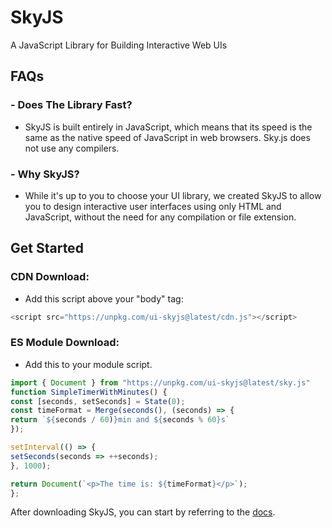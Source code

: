# SkyJS
A JavaScript Library for Building Interactive Web UIs

## FAQs

### - Does The Library Fast?
- SkyJS is built entirely in JavaScript, which means that its speed is the same as the native speed of JavaScript in web browsers. Sky.js does not use any compilers.

### - Why SkyJS?
- While it's up to you to choose your UI library, we created SkyJS to allow you to design interactive user interfaces using only HTML and JavaScript, without the need for any compilation or file extension.

## Get Started

### CDN Download:
- Add this script above your "body" tag:
```js
<script src="https://unpkg.com/ui-skyjs@latest/cdn.js"></script>
```

### ES Module Download:
- Add this to your module script.
```js
import { Document } from "https://unpkg.com/ui-skyjs@latest/sky.js"
function SimpleTimerWithMinutes() {
const [seconds, setSeconds] = State(0);
const timeFormat = Merge(seconds(), (seconds) => {
return `${seconds / 60)}min and ${seconds % 60}s`
});

setInterval(() => {
setSeconds(seconds => ++seconds);
}, 1000);

return Document(`<p>The time is: ${timeFormat}</p>`);
};
```

After downloading SkyJS, you can start by referring to the [docs](https://github.com/jehaad1/SkyJS/blob/main/Docs.md).

